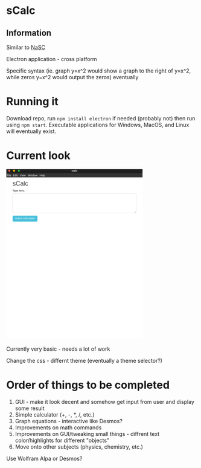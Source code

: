 # sCalc


## Information
Similar to [NaSC](https://github.com/parnold-x/nasc)

Electron application - cross platform

Specific syntax (ie. graph y=x^2 would show a graph to the right of y=x^2, while zeros y=x^2 would output the zeros) eventually


# Running it
Download repo, run `npm install electron` if needed (probably not) then run using `npm start`. Executable applications for Windows, MacOS, and Linux will eventually exist.


# Current look

<img src="Images/screenshot-V1.png" alt="screenshot" height="450"><br>


Currently very basic - needs a lot of work

Change the css - differnt theme (eventually a theme selector?)


# Order of things to be completed
1. GUI - make it look decent and somehow get input from user and display some result
2. Simple calculator (+, -, *, /, etc.)
3. Graph equations - interactive like Desmos?
4. Improvements on math commands
5. Improvements on GUI/tweaking small things - diffrent text color/highlights for different "objects"
6. Move onto other subjects (physics, chemistry, etc.)

Use Wolfram Alpa or Desmos?
